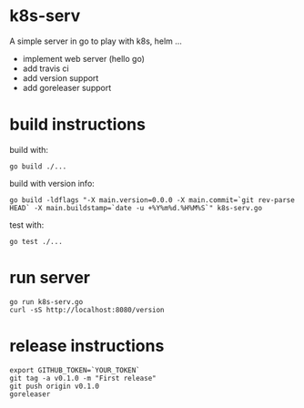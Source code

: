 # k8s-serv

A simple server in go to play with k8s, helm ...

- implement web server (hello go)
- add travis ci
- add version support
- add goreleaser support



# build instructions


build with:
```
go build ./...
```
build with version info:
```
go build -ldflags "-X main.version=0.0.0 -X main.commit=`git rev-parse HEAD` -X main.buildstamp=`date -u +%Y%m%d.%H%M%S`" k8s-serv.go
```

test with:
```
go test ./...
```

# run server

```
go run k8s-serv.go
curl -sS http://localhost:8080/version
```

# release instructions

```
export GITHUB_TOKEN=`YOUR_TOKEN`
git tag -a v0.1.0 -m "First release"
git push origin v0.1.0
goreleaser
```
